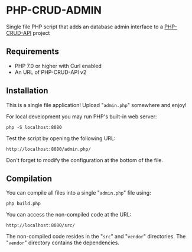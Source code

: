 # PHP-CRUD-ADMIN

Single file PHP script that adds an database admin interface to a [PHP-CRUD-API](https://github.com/mevdschee/php-crud-api) project

## Requirements

  - PHP 7.0 or higher with Curl enabled
  - An URL of PHP-CRUD-API v2

## Installation

This is a single file application! Upload "`admin.php`" somewhere and enjoy!

For local development you may run PHP's built-in web server:

    php -S localhost:8080

Test the script by opening the following URL:

    http://localhost:8080/admin.php/

Don't forget to modify the configuration at the bottom of the file.

## Compilation

You can compile all files into a single "`admin.php`" file using:

    php build.php

You can access the non-compiled code at the URL:

    http://localhost:8080/src/

The non-compiled code resides in the "`src`" and "`vendor`" directories. The "`vendor`" directory contains the dependencies.
